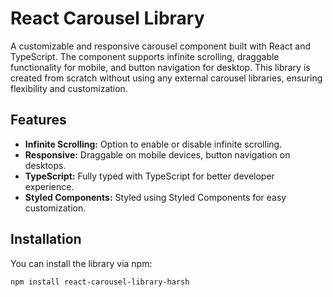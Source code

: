 # React Carousel Library

A customizable and responsive carousel component built with React and TypeScript. The component supports infinite scrolling, draggable functionality for mobile, and button navigation for desktop. This library is created from scratch without using any external carousel libraries, ensuring flexibility and customization.

## Features

- **Infinite Scrolling:** Option to enable or disable infinite scrolling.
- **Responsive:** Draggable on mobile devices, button navigation on desktops.
- **TypeScript:** Fully typed with TypeScript for better developer experience.
- **Styled Components:** Styled using Styled Components for easy customization.

## Installation

You can install the library via npm:

```sh
npm install react-carousel-library-harsh
